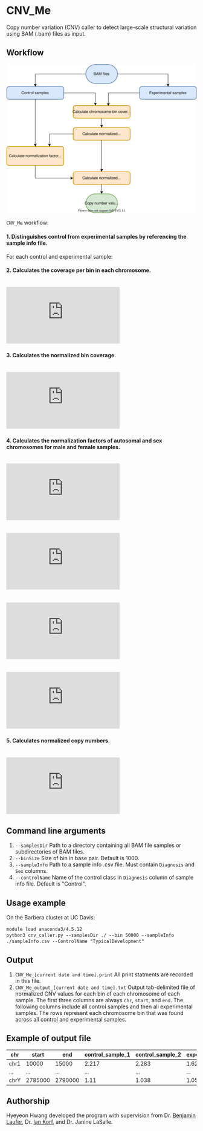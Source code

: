 # CNV_Me
Copy number variation (CNV) caller to detect large-scale structural variation using BAM (.bam) files as input. <br>

## Workflow
![Approach flowchart](cnv_flowchart.svg)

`CNV_Me` workflow: <br>  
#### 1. Distinguishes control from experimental samples by referencing the sample info file. <br>
For each control and experimental sample: <br>

#### 2. Calculates the coverage per bin in each chromosome. <br><br>
![bin cov](https://latex.codecogs.com/gif.latex?Coverage%5C%3Aper%5C%3Abin%20%3D%20%5Cfrac%7B%5Csum_%7Bi%20%3D%20bin_%7Bfirst%7D%7D%5E%7Bbin_%7Blast%7D%7D%5B%28Read%5C%3Acount%29%20%5Ctimes%20%28Read%5C%3Alength%29%5D_i%7D%7BBin%5C%3Asize%7D) <br>

#### 3. Calculates the normalized bin coverage. <br><br>
![normalized bin cov](https://latex.codecogs.com/gif.latex?Normalized%5C%3Abin%5C%3Acoverage%20%3D%20%5Cfrac%7BCoverage%5C%3Aper%5C%3Abin%7D%7B%5Csum_%7Bi%20%3D%20Sample_%7Bfirst%7D%7D%5E%7BSample_%7Blast%7D%7D%5B%28Read%5C%3Acount%29%20%5Ctimes%20%28Read%5C%3Alength%29%5D_i%7D) <br>

#### 4. Calculates the normalization factors of autosomal and sex chromosomes for male and female samples. <br><br>
![normalization factor autosome](https://latex.codecogs.com/gif.latex?Normalization%5C%3Afactor_%7BAutosome%7D%20%3D%20%5Cfrac%7B%5Csum_%7Bi%20%3D%20ControlSample_%7Bfirst%7D%7D%5E%7BControlSample_%7Blast%7D%7D%5B%280.5%29%20%5Ctimes%20%28Normalized%5C%3Abin%5C%3Acoverage%29%5D_i%7D%7BNumber%5C%3Acontrol%5C%3Asamples%7D) <br><br>

![normalization factor M ChrX](https://latex.codecogs.com/gif.latex?Normalization%5C%3Afactor_%7BMaleChrX%7D%20%3D%20%5Cfrac%7B%5Csum_%7Bi%20%3D%20MaleControlSample_%7Bfirst%7D%7D%5E%7BMaleControlSample_%7Blast%7D%7D%5BNormalized%5C%3Abin%5C%3Acoverage%5D_i%7D%7BNumber%5C%3Amale%5C%3Acontrol%5C%3Asamples%7D) <br><br>

![normalization factor M ChrY](https://latex.codecogs.com/gif.latex?Normalization%5C%3Afactor_%7BMaleChrY%7D%20%3D%20%5Cfrac%7B%5Csum_%7Bi%20%3D%20MaleControlSample_%7Bfirst%7D%7D%5E%7BMaleControlSample_%7Blast%7D%7D%5BNormalized%5C%3Abin%5C%3Acoverage%5D_i%7D%7BNumber%5C%3Amale%5C%3Acontrol%5C%3Asamples%7D) <br><br>

![normalization factor F ChrX](https://latex.codecogs.com/gif.latex?Normalization%5C%3Afactor_%7BFemaleChrX%7D%20%3D%20%5Cfrac%7B%5Csum_%7Bi%20%3D%20FemaleControlSample_%7Bfirst%7D%7D%5E%7BFemaleControlSample_%7Blast%7D%7D%5B%280.5%29%20%5Ctimes%20%28Normalized%5C%3Abin%5C%3Acoverage%29%5D_i%7D%7BNumber%5C%3Afemale%5C%3Acontrol%5C%3Asamples%7D) <br>

#### 5. Calculates normalized copy numbers. <br><br>
![normalized copy number](https://latex.codecogs.com/gif.latex?Normalized%5C%3Acopy%5C%3Anumber%20%3D%20%5Cfrac%7BNormalized%5C%3Abin%5C%3Acoverage%7D%7BNormalization%5C%3Afactor%7D) <br>

## Command line arguments
1. `--samplesDir` <path> Path to a directory containing all BAM file samples or subdirectories of BAM files. <br>
2. `--binSize` <int> Size of bin in base pair. Default is 1000. <br>
3. `--sampleInfo` <path> Path to a sample info .csv file. Must contain `Diagnosis` and `Sex` columns. <br>
4. `--controlName` <str> Name of the control class in `Diagnosis` column of sample info file. Default is "Control".

## Usage example
On the Barbera cluster at UC Davis:
```
module load anaconda3/4.5.12
python3 cnv_caller.py --samplesDir ./ --bin 50000 --sampleInfo ./sampleInfo.csv --ControlName "TypicalDevelopment"
```

## Output
1. `CNV_Me_[current date and time].print` All print statments are recorded in this file. <br>
2. `CNV_Me_output_[current date and time].txt` Output tab-delimited file of normalized CNV values for each bin of each chromosome of each sample. The first three columns are always `chr`, `start`, and `end`. The following columns include all control samples and then all experimental samples. The rows represent each chromosome bin that was found across all control and experimental samples.

## Example of output file
| chr | start | end | control_sample_1 | control_sample_2 | experimental_sample_1 | experimental_sample_2 |
| --------------- | --------------- | --------------- | --------------- | --------------- | --------------- | --------------- |
| chr1 | 10000 | 15000 | 2.217 | 2.283 | 1.627 | 1.504 |
| ... | ... | ... | ... | ... | ... | ... |
| chrY | 2785000 | 2790000 | 1.11 |	1.038 | 1.054	| 0.814|

## Authorship
Hyeyeon Hwang developed the program with supervision from Dr. [Benjamin Laufer](https://github.com/ben-laufer), Dr. [Ian Korf](https://github.com/KorfLab), and Dr. Janine LaSalle.

